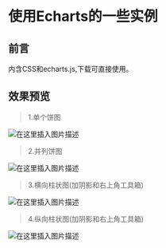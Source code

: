 # 使用Echarts的一些实例


## 前言
内含CSS和echarts.js,下载可直接使用。

## 效果预览
> 1.单个饼图

![在这里插入图片描述](https://img-blog.csdnimg.cn/20190308110132334.png?x-oss-process=image/watermark,type_ZmFuZ3poZW5naGVpdGk,shadow_10,text_aHR0cHM6Ly9ibG9nLmNzZG4ubmV0L1NMX1dvcmxk,size_16,color_FFFFFF,t_70)

> 2.并列饼图

![在这里插入图片描述](https://img-blog.csdnimg.cn/20190308110150160.png?x-oss-process=image/watermark,type_ZmFuZ3poZW5naGVpdGk,shadow_10,text_aHR0cHM6Ly9ibG9nLmNzZG4ubmV0L1NMX1dvcmxk,size_16,color_FFFFFF,t_70)

> 3.横向柱状图(加阴影和右上角工具箱)

![在这里插入图片描述](https://img-blog.csdnimg.cn/20190308110108777.png?x-oss-process=image/watermark,type_ZmFuZ3poZW5naGVpdGk,shadow_10,text_aHR0cHM6Ly9ibG9nLmNzZG4ubmV0L1NMX1dvcmxk,size_16,color_FFFFFF,t_70)


> 4.纵向柱状图(加阴影和右上角工具箱)

![在这里插入图片描述](https://img-blog.csdnimg.cn/20190308110053778.png?x-oss-process=image/watermark,type_ZmFuZ3poZW5naGVpdGk,shadow_10,text_aHR0cHM6Ly9ibG9nLmNzZG4ubmV0L1NMX1dvcmxk,size_16,color_FFFFFF,t_70)
